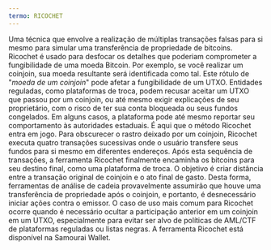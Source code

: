 ```yaml
---
termo: RICOCHET
---
```


Uma técnica que envolve a realização de múltiplas transações falsas para si mesmo para simular uma transferência de propriedade de bitcoins. Ricochet é usado para desfocar os detalhes que poderiam comprometer a fungibilidade de uma moeda Bitcoin. Por exemplo, se você realizar um coinjoin, sua moeda resultante será identificada como tal. Este rótulo de "_moeda de um coinjoin_" pode afetar a fungibilidade de um UTXO. Entidades reguladas, como plataformas de troca, podem recusar aceitar um UTXO que passou por um coinjoin, ou até mesmo exigir explicações de seu proprietário, com o risco de ter sua conta bloqueada ou seus fundos congelados. Em alguns casos, a plataforma pode até mesmo reportar seu comportamento às autoridades estaduais. É aqui que o método Ricochet entra em jogo. Para obscurecer o rastro deixado por um coinjoin, Ricochet executa quatro transações sucessivas onde o usuário transfere seus fundos para si mesmo em diferentes endereços. Após esta sequência de transações, a ferramenta Ricochet finalmente encaminha os bitcoins para seu destino final, como uma plataforma de troca. O objetivo é criar distância entre a transação original de coinjoin e o ato final de gasto. Desta forma, ferramentas de análise de cadeia provavelmente assumirão que houve uma transferência de propriedade após o coinjoin, e portanto, é desnecessário iniciar ações contra o emissor. O caso de uso mais comum para Ricochet ocorre quando é necessário ocultar a participação anterior em um coinjoin em um UTXO, especialmente para evitar ser alvo de políticas de AML/CTF de plataformas reguladas ou listas negras. A ferramenta Ricochet está disponível na Samourai Wallet.